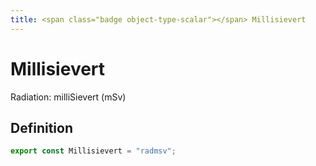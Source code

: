 ```yaml
---
title: <span class="badge object-type-scalar"></span> Millisievert
---
```

# <span class="badge object-type-scalar"></span> Millisievert

Radiation: milliSievert (mSv)

## Definition

```typescript
export const Millisievert = "radmsv";

```
